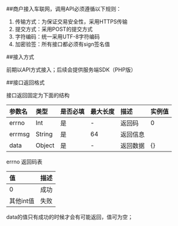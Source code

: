 ##商户接入车联网，调用API必须遵循以下规则：

1. 传输方式：为保证交易安全性，采用HTTPS传输
2. 提交方式：采用POST的提交方式
3. 字符编码：统一采用UTF-8字符编码
4. 加密验签：所有接口都必须有sign签名值

##接入方式

前期以API方式接入；后续会提供服务端SDK（PHP版）

##接口返回格式

接口返回固定为下面的结构 

|参数名 |类型|是否必填|最大长度|描述|实例值
| :------| :------ | :------ | :------ | :------ | :------
 |errno|Int|是|-|返回码|0|
 |errmsg|String|是|64|返回信息| | 
 |data |Object |是|-|返回数据|{} |

errno 返回码表

|值|描述
| :------| :------ 
|0|成功
|其他int值|失败

data的值只有成功的时候才会有可能返回，值可为空；















